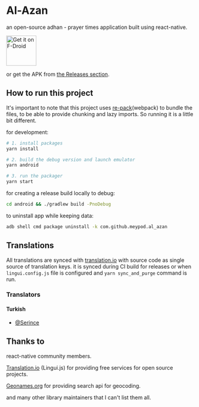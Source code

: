 # Al-Azan

an open-source adhan - prayer times application built using react-native.

[<img src="https://fdroid.gitlab.io/artwork/badge/get-it-on.png"
     alt="Get it on F-Droid"
     height="80">](https://f-droid.org/packages/com.github.meypod.al_azan/)

or get the APK from [the Releases section](https://github.com/meypod/al-azan/releases/latest).

## How to run this project

It's important to note that this project uses [re-pack](https://github.com/callstack/repack)(webpack) to bundle the files, to be able to provide chunking and lazy imports. So running it is a little bit different.

for development:

```bash
# 1. install packages
yarn install

# 2. build the debug version and launch emulator
yarn android

# 3. run the packager
yarn start

```

for creating a release build locally to debug:

```bash
cd android && ./gradlew build -PnoDebug
```

to uninstall app while keeping data:

```bash
adb shell cmd package uninstall -k com.github.meypod.al_azan
```

## Translations

All translations are synced with [translation.io](https://translation.io/) with source code as single source of translation keys. it is synced during CI build for releases or when `lingui.config.js` file is configured and `yarn sync_and_purge` command is run.

### Translators

#### Turkish

- [@Serince](https://github.com/Serince)

## Thanks to

react-native community members.

[Translation.io](https://translation.io/) (Lingui.js) for providing free services for open source projects.

[Geonames.org](https://www.geonames.org/) for providing search api for geocoding.

and many other library maintainers that I can't list them all.

